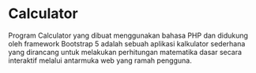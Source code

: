 # Calculator
Program Calculator yang dibuat menggunakan bahasa PHP dan didukung oleh framework Bootstrap 5 adalah sebuah aplikasi kalkulator sederhana yang dirancang untuk melakukan perhitungan matematika dasar secara interaktif melalui antarmuka web yang ramah pengguna.
